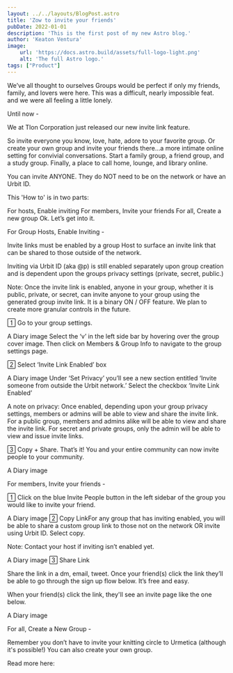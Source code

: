 ```yaml
---
layout: ../../layouts/BlogPost.astro
title: 'Zow to invite your friends'
pubDate: 2022-01-01
description: 'This is the first post of my new Astro blog.'
author: 'Keaton Ventura'
image:
    url: 'https://docs.astro.build/assets/full-logo-light.png' 
    alt: 'The full Astro logo.'
tags: ["Product"]
---
```


We’ve all thought to ourselves Groups would be perfect if only my friends, family, and lovers were here. This was a difficult, nearly impossible feat. and we were all feeling a little lonely.

Until now - 

We at Tlon Corporation just released our new invite link feature.

So invite everyone you know, love, hate, adore to your favorite group. Or create your own group and invite your friends there…a more intimate online setting for convivial conversations. Start a family group, a friend group, and a study group. Finally, a place to call home, lounge, and library online.

You can invite ANYONE. They do NOT need to be on the network or have an Urbit ID.

This 'How to' is in two parts:

For hosts, Enable inviting
For members, Invite your friends
For all, Create a new group
Ok. Let’s get into it.


For Group Hosts, Enable Inviting - 

Invite links must be enabled by a group Host to surface an invite link that can be shared to those outside of the network. 

Inviting via Urbit ID (aka @p) is still enabled separately upon group creation and is dependent upon the groups privacy settings (private, secret, public.) 

Note: Once the invite link is enabled, anyone in your group, whether it is public, private, or secret, can invite anyone to your group using the generated group invite link. It is a binary ON / OFF feature. We plan to create more granular controls in the future.

 Go to your group settings. 

A Diary image
Select the ‘v’ in the left side bar by hovering over the group cover image. Then click on Members & Group Info to navigate to the group settings page.

 Select ‘Invite Link Enabled’ box

A Diary image
Under ‘Set Privacy’ you’ll see a new section entitled ‘Invite someone from outside the Urbit network.’ Select the checkbox ‘Invite Link Enabled’

A note on privacy: Once enabled, depending upon your group privacy settings, members or admins will be able to view and share the invite link. For a public group, members and admins alike will be able to view and share the invite link. For secret and private groups, only the admin will be able to view and issue invite links.

 Copy + Share. That’s it! You and your entire community can now invite people to your community.

A Diary image

For members, Invite your friends -

 Click on the blue Invite People button in the left sidebar of the group you would like to invite your friend.

A Diary image
 Copy LinkFor any group that has inviting enabled, you will be able to share a custom group link to those not on the network OR invite using Urbit ID. Select copy.

Note: Contact your host if inviting isn’t enabled yet. 

A Diary image
 Share Link

Share the link in a dm, email, tweet. Once your friend(s) click the link they’ll be able to go through the sign up flow below. It’s free and easy.

When your friend(s) click the link, they'll see an invite page like the one below.

A Diary image

For all, Create a New Group - 

Remember you don’t have to invite your knitting circle to Urmetica (although it's possible!) You can also create your own group. 

Read more here: